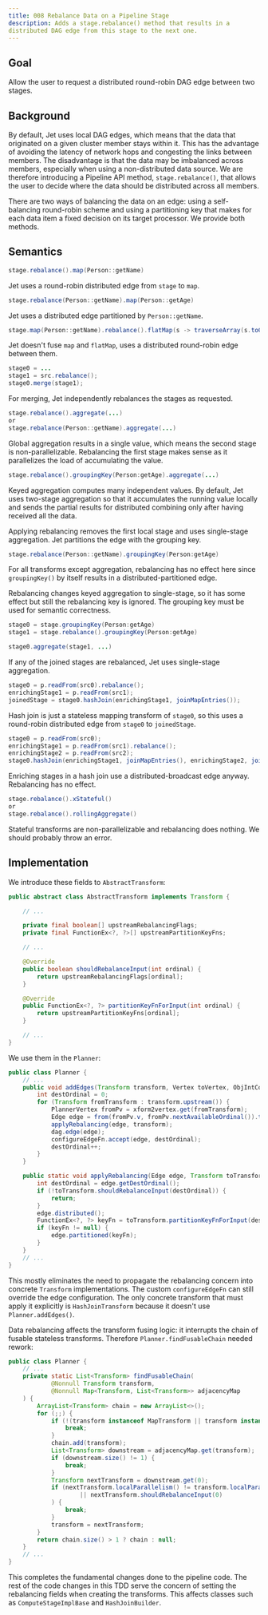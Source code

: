 ```yaml
---
title: 008 Rebalance Data on a Pipeline Stage
description: Adds a stage.rebalance() method that results in a
distributed DAG edge from this stage to the next one.
---
```


## Goal

Allow the user to request a distributed round-robin DAG edge between
two stages.

## Background

By default, Jet uses local DAG edges, which means that the data that
originated on a given cluster member stays within it. This has the
advantage of avoiding the latency of network hops and congesting the
links between members. The disadvantage is that the data may be
imbalanced across members, especially when using a non-distributed data
source. We are therefore introducing a Pipeline API method,
`stage.rebalance()`, that allows the user to decide where the data
should be distributed across all members.

There are two ways of balancing the data on an edge: using a
self-balancing round-robin scheme and using a partitioning key that
makes for each data item a fixed decision on its target processor. We
provide both methods.

## Semantics

```java
stage.rebalance().map(Person::getName)
```

Jet uses a round-robin distributed edge from `stage` to `map`.

```java
stage.rebalance(Person::getName).map(Person::getAge)
```

Jet uses a distributed edge partitioned by `Person::getName`.

```java
stage.map(Person::getName).rebalance().flatMap(s -> traverseArray(s.toCharArray()))
```

Jet doesn't fuse `map` and `flatMap`, uses a distributed round-robin
edge between them.

```java
stage0 = ...
stage1 = src.rebalance();
stage0.merge(stage1);
```

For merging, Jet independently rebalances the stages as requested.

```java
stage.rebalance().aggregate(...)
or
stage.rebalance(Person::getName).aggregate(...)
```

Global aggregation results in a single value, which means the second
stage is non-parallelizable. Rebalancing the first stage makes sense as
it parallelizes the load of accumulating the value.

```java
stage.rebalance().groupingKey(Person:getAge).aggregate(...)
```

Keyed aggregation computes many independent values. By default, Jet uses
two-stage aggregation so that it accumulates the running value locally
and sends the partial results for distributed combining only after
having received all the data.

Applying rebalancing removes the first local stage and uses single-stage
aggregation. Jet partitions the edge with the grouping key.

```java
stage.rebalance(Person::getName).groupingKey(Person:getAge)
```

For all transforms except aggregation, rebalancing has no effect here
since `groupingKey()` by itself results in a distributed-partitioned
edge.

Rebalancing changes keyed aggregation to single-stage, so it has some
effect but still the rebalancing key is ignored. The grouping key must
be used for semantic correctness.

```java
stage0 = stage.groupingKey(Person:getAge)
stage1 = stage.rebalance().groupingKey(Person:getAge)

stage0.aggregate(stage1, ...)
```

If any of the joined stages are rebalanced, Jet uses single-stage
aggregation.

```java
stage0 = p.readFrom(src0).rebalance();
enrichingStage1 = p.readFrom(src1);
joinedStage = stage0.hashJoin(enrichingStage1, joinMapEntries());
```

Hash join is just a stateless mapping transform of `stage0`, so this
uses a round-robin distributed edge from `stage0` to `joinedStage`.

```java
stage0 = p.readFrom(src0);
enrichingStage1 = p.readFrom(src1).rebalance();
enrichingStage2 = p.readFrom(src2);
stage0.hashJoin(enrichingStage1, joinMapEntries(), enrichingStage2, joinMapEntries())
```

Enriching stages in a hash join use a distributed-broadcast edge anyway.
Rebalancing has no effect.

```java
stage.rebalance().xStateful()
or
stage.rebalance().rollingAggregate()
```

Stateful transforms are non-parallelizable and rebalancing does nothing.
We should probably throw an error.

## Implementation

We introduce these fields to `AbstractTransform`:

```java
public abstract class AbstractTransform implements Transform {

    // ...

    private final boolean[] upstreamRebalancingFlags;
    private final FunctionEx<?, ?>[] upstreamPartitionKeyFns;

    // ...

    @Override
    public boolean shouldRebalanceInput(int ordinal) {
        return upstreamRebalancingFlags[ordinal];
    }

    @Override
    public FunctionEx<?, ?> partitionKeyFnForInput(int ordinal) {
        return upstreamPartitionKeyFns[ordinal];
    }

    // ...
}
```

We use them in the `Planner`:

```java
public class Planner {
    // ...
    public void addEdges(Transform transform, Vertex toVertex, ObjIntConsumer<Edge> configureEdgeFn) {
        int destOrdinal = 0;
        for (Transform fromTransform : transform.upstream()) {
            PlannerVertex fromPv = xform2vertex.get(fromTransform);
            Edge edge = from(fromPv.v, fromPv.nextAvailableOrdinal()).to(toVertex, destOrdinal);
            applyRebalancing(edge, transform);
            dag.edge(edge);
            configureEdgeFn.accept(edge, destOrdinal);
            destOrdinal++;
        }
    }

    public static void applyRebalancing(Edge edge, Transform toTransform) {
        int destOrdinal = edge.getDestOrdinal();
        if (!toTransform.shouldRebalanceInput(destOrdinal)) {
            return;
        }
        edge.distributed();
        FunctionEx<?, ?> keyFn = toTransform.partitionKeyFnForInput(destOrdinal);
        if (keyFn != null) {
            edge.partitioned(keyFn);
        }
    }
    // ...
}
```

This mostly eliminates the need to propagate the rebalancing concern
into concrete `Transform` implementations. The custom `configureEdgeFn`
can still override the edge configuration. The only concrete transform
that must apply it explicitly is `HashJoinTransform` because it doesn't
use `Planner.addEdges()`.

Data rebalancing affects the transform fusing logic: it interrupts the
chain of fusable stateless transforms. Therefore `Planner.findFusableChain`
needed rework:

```java
public class Planner {
    // ...
    private static List<Transform> findFusableChain(
            @Nonnull Transform transform,
            @Nonnull Map<Transform, List<Transform>> adjacencyMap
    ) {
        ArrayList<Transform> chain = new ArrayList<>();
        for (;;) {
            if (!(transform instanceof MapTransform || transform instanceof FlatMapTransform)) {
                break;
            }
            chain.add(transform);
            List<Transform> downstream = adjacencyMap.get(transform);
            if (downstream.size() != 1) {
                break;
            }
            Transform nextTransform = downstream.get(0);
            if (nextTransform.localParallelism() != transform.localParallelism()
                    || nextTransform.shouldRebalanceInput(0)
            ) {
                break;
            }
            transform = nextTransform;
        }
        return chain.size() > 1 ? chain : null;
    }
    // ...
}
```

This completes the fundamental changes done to the pipeline code. The
rest of the code changes in this TDD serve the concern of setting the
rebalancing fields when creating the transforms. This affects classes
such as `ComputeStageImplBase` and `HashJoinBuilder`.
